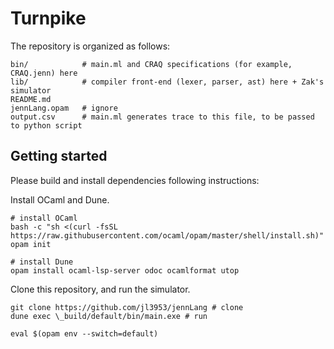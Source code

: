 # Turnpike

The repository is organized as follows:

```
bin/            # main.ml and CRAQ specifications (for example, CRAQ.jenn) here
lib/            # compiler front-end (lexer, parser, ast) here + Zak's simulator
README.md       
jennLang.opam   # ignore
output.csv      # main.ml generates trace to this file, to be passed to python script
```

## Getting started

Please build and install dependencies following instructions:


Install OCaml and Dune.
```
# install OCaml
bash -c "sh <(curl -fsSL https://raw.githubusercontent.com/ocaml/opam/master/shell/install.sh)"
opam init 

# install Dune
opam install ocaml-lsp-server odoc ocamlformat utop
```

Clone this repository, and run the simulator.
```
git clone https://github.com/jl3953/jennLang # clone
dune exec \_build/default/bin/main.exe # run
```


```
eval $(opam env --switch=default)
```
